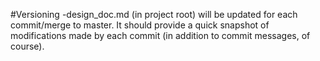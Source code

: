 #Versioning
-design_doc.md (in project root) will be updated for each commit/merge to master.  It should provide a quick snapshot of modifications made by each commit (in addition to commit messages, of course).